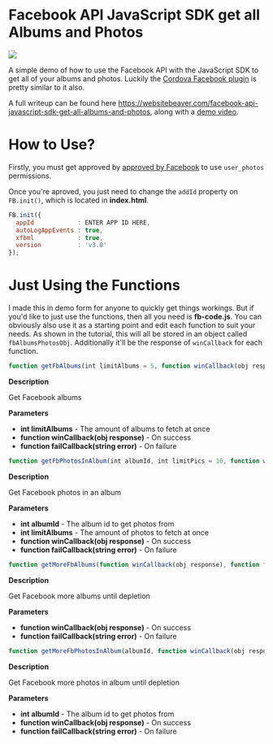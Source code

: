 # Facebook API JavaScript SDK get all Albums and Photos

![](https://s3.amazonaws.com/websitebeaver/blog/facebook-api-javascript-sdk-get-all-albums-and-photos/main.jpg)

A simple demo of how to use the Facebook API with the JavaScript SDK to get all of your albums and photos. Luckily the [Cordova Facebook plugin](https://github.com/jeduan/cordova-plugin-facebook4) is pretty similar to it also.

A full writeup can be found here https://websitebeaver.com/facebook-api-javascript-sdk-get-all-albums-and-photos, along with a [demo video](https://www.youtube.com/watch?v=s8kasi_8nIo).

# How to Use?

Firstly, you must get approved by [approved by Facebook](https://developers.facebook.com/docs/facebook-login/review/how-to-submit) to use `user_photos` permissions.

Once you're aproved, you just need to change the `addId` property on `FB.init()`, which is located in **index.html**.

```javascript
FB.init({
  appId            : ENTER APP ID HERE,
  autoLogAppEvents : true,
  xfbml            : true,
  version          : 'v3.0'
});
```

# Just Using the Functions

I made this in demo form for anyone to quickly get things workings. But if you'd like to just use the functions, then all you need is **fb-code.js**. You can obviously also use it as a starting point and edit each function to suit your needs. As shown in the tutorial, this will all be stored in an object called `fbAlbumsPhotosObj`. Additionally it'll be the response of `winCallback` for each function.


```javascript
function getFbAlbums(int limitAlbums = 5, function winCallback(obj response), function failCallback(string error))
```

**Description**

Get Facebook albums

**Parameters**

- **int limitAlbums** - The amount of albums to fetch at once
- **function winCallback(obj response)** - On success
- **function failCallback(string error)** - On failure

```javascript
function getFbPhotosInAlbum(int albumId, int limitPics = 10, function winCallback(obj response), function failCallback(string error))
```

**Description**

Get Facebook photos in an album

**Parameters**

- **int albumId** - The album id to get photos from
- **int limitAlbums** - The amount of photos to fetch at once
- **function winCallback(obj response)** - On success
- **function failCallback(string error)** - On failure

```javascript
function getMoreFbAlbums(function winCallback(obj response), function failCallback(string error))
```

**Description**

Get Facebook more albums until depletion

**Parameters**

- **function winCallback(obj response)** - On success
- **function failCallback(string error)** - On failure

```javascript
function getMoreFbPhotosInAlbum(albumId, function winCallback(obj response), function failCallback(string error))
```

**Description**

Get Facebook more photos in album until depletion

**Parameters**

- **int albumId** - The album id to get photos from
- **function winCallback(obj response)** - On success
- **function failCallback(string error)** - On failure
